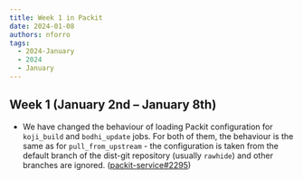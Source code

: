 ```yaml
---
title: Week 1 in Packit
date: 2024-01-08
authors: nforro
tags:
  - 2024-January
  - 2024
  - January
---
```


## Week 1 (January 2nd – January 8th)

- We have changed the behaviour of loading Packit configuration for `koji_build` and `bodhi_update` jobs.
  For both of them, the behaviour is the same as for `pull_from_upstream` - the configuration is taken
  from the default branch of the dist-git repository (usually `rawhide`) and other branches are ignored.
  ([packit-service#2295](https://github.com/packit/packit-service/pull/2295))
